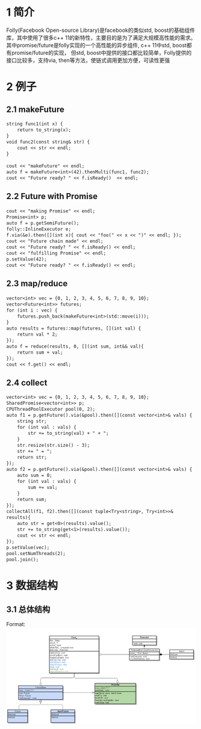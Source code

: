 
# 1 简介
Folly(Facebook Open-source Library)是facebook的类似std, boost的基础组件库，其中使用了很多c++ 11的新特性，主要目的是为了满足大规模高性能的需求。其中promise/future是folly实现的一个高性能的异步组件, c++ 11中std, boost都有promise/future的实现， 但std, boost中提供的接口都比较简单，Folly提供的接口比较多，支持via, then等方法，使链式调用更加方便，可读性更强

# 2 例子
## 2.1 makeFuture
```
string func1(int x) {
    return to_string(x);
}
void func2(const string& str) {
    cout << str << endl;
}
  
cout << "makeFuture" << endl;
auto f = makeFuture<int>(42).thenMulti(func1, func2);
cout << "Future ready? " << f.isReady()  << endl;
```

## 2.2 Future with Promise
```
cout << "making Promise" << endl;
Promise<int> p;
auto f = p.getSemiFuture();
folly::InlineExecutor e;
f.via(&e).then([](int x){ cout << "foo(" << x << ")" << endl; });
cout << "Future chain made" << endl;
cout << "Future ready? " << f.isReady() << endl;
cout << "fulfilling Promise" << endl;
p.setValue(42);
cout << "Future ready? " << f.isReady() << endl;
```
## 2.3 map/reduce
```
vector<int> vec = {0, 1, 2, 3, 4, 5, 6, 7, 8, 9, 10};
vector<Future<int>> futures;
for (int i : vec) {
    futures.push_back(makeFuture<int>(std::move(i)));
}
auto results = futures::map(futures, [](int val) {
    return val * 2;
});
auto f = reduce(results, 0, [](int sum, int&& val){
    return sum + val;
});
cout << f.get() << endl;
```
## 2.4 collect
```
vector<int> vec = {0, 1, 2, 3, 4, 5, 6, 7, 8, 9, 10};
SharedPromise<vector<int>> p;
CPUThreadPoolExecutor pool(0, 2);
auto f1 = p.getFuture().via(&pool).then([](const vector<int>& vals) {
    string str;
    for (int val : vals) {
        str += to_string(val) + " + ";
    }
    str.resize(str.size() - 3);
    str += " = ";
    return str;
});
auto f2 = p.getFuture().via(&pool).then([](const vector<int>& vals) {
    auto sum = 0;
    for (int val : vals) {
        sum += val;
    }
    return sum;
});
collectAll(f1, f2).then([](const tuple<Try<string>, Try<int>>& results){
    auto str = get<0>(results).value();
    str += to_string(get<1>(results).value());
    cout << str << endl;
});
p.setValue(vec);
pool.setNumThreads(2);
pool.join();
```

# 3 数据结构
## 3.1 总体结构
Format: ![structure](https://github.com/XuanZhouGit/folly-study/blob/master/folly1.PNG)
